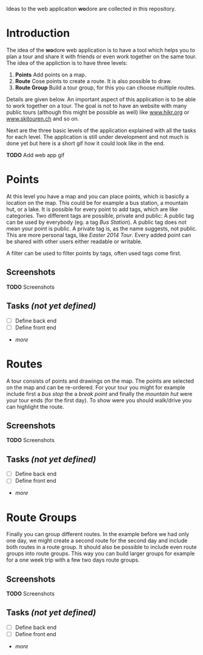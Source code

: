 Ideas to the web application **wo**dore are collected in this repository.

# Introduction
The idea of the **wo**dore web application is to have a tool which helps you to plan a tour and share it with friends or even work together on the same tour. The idea of the appliction is to have three levels:
1. **Points** Add points on a map.
2. **Route** Cose points to create a route. It is also possible to draw.
3. **Route Group** Build a tour group, for this you can choose multiple routes.

Details are given below. An important aspect of this application is to be able to work together on a tour.
The goal is not to have an website with many public tours (although this might be possible as well) like www.hikr.org or www.skitouren.ch and so on.

Next are the three basic levels of the application explained with all the tasks for each level. The application is still under development and not much is done yet but here is a short gif how it could look like in the end.

**TODO** Add web app gif


# Points
At this level you have a map and you can place points, which is basiclly a location on the map. This could be for example a bus station, a mountain hut, or a lake. It is possible for every point to add tags, which are like categories. Two different tags are possible, private and public: A public tag can be used by everybody (eg. a tag *Bus Station*). A public tag does not mean your point is public. A private tag is, as the name suggests, not public. This are more personal tags, like *Easter 2014 Tour*. Every added point can be shared with other users either readable or writable.

A filter can be used to filter points by tags, often used tags come first.

## Screenshots

**TODO** Screenshots

## Tasks *(not yet defined)*
- [ ] Define back end
- [ ] Define front end
- *more*

# Routes
A tour consists of points and drawings on the map. The points are selected on the map and can be re-ordered. For your tour you might for example include first a *bus stop* the a *break point* and finally the *mountain hut* were your tour ends (for the first day). To show were you should walk/drive you can highlight the route. 

## Screenshots

**TODO** Screenshots

## Tasks *(not yet defined)*
- [ ] Define back end
- [ ] Define front end
- *more*

# Route Groups
Finally you can group different routes. In the example before we had only one day, we might create a second route for the second day and include both routes in a route group. It should also be possible to include even route groups into route groups. This way you can build larger groups for example for a one week trip with a few two days route groups.

## Screenshots

**TODO** Screenshots

## Tasks *(not yet defined)*
- [ ] Define back end
- [ ] Define front end
- *more*
